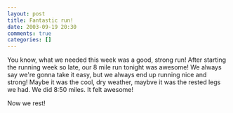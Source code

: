 ```yaml
---
layout: post
title: Fantastic run!
date: 2003-09-19 20:30
comments: true
categories: []
---
```

You know, what we needed this week was a good, strong run! After starting the running week so late, our 8 mile run tonight was awesome! We always say we're gonna take it easy, but we always end up running nice and strong! Maybe it was the cool, dry weather, maybve it was the rested legs we had. We did 8:50 miles. It felt awesome!

Now we rest!

